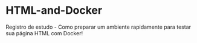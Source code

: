 # HTML-and-Docker
Registro de estudo - Como preparar um ambiente rapidamente para testar sua página HTML com Docker!
